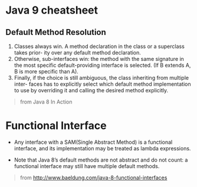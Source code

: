 # Java 9 cheatsheet

## Default Method Resolution

1. Classes always win. A method declaration in the class or a superclass takes prior- ity over any default method declaration.
2. Otherwise, sub-interfaces win: the method with the same signature in the most specific default-providing interface is selected. (If B extends A, B is more specific than A).
3. Finally, if the choice is still ambiguous, the class inheriting from multiple inter- faces has to explicitly select which default method implementation to use by overriding it and calling the desired method explicitly.

> from Java 8 In Action

# Functional Interface

* Any interface with a SAM(Single Abstract Method) is a functional interface, and its implementation may be treated as lambda expressions.

* Note that Java 8’s default methods are not abstract and do not count: a functional interface may still have multiple default methods. 

> from http://www.baeldung.com/java-8-functional-interfaces
